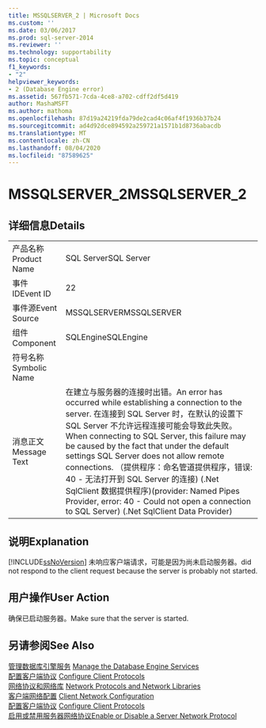 ```yaml
---
title: MSSQLSERVER_2 | Microsoft Docs
ms.custom: ''
ms.date: 03/06/2017
ms.prod: sql-server-2014
ms.reviewer: ''
ms.technology: supportability
ms.topic: conceptual
f1_keywords:
- "2"
helpviewer_keywords:
- 2 (Database Engine error)
ms.assetid: 567fb571-7cda-4ce8-a702-cdff2df5d419
author: MashaMSFT
ms.author: mathoma
ms.openlocfilehash: 87d19a24219fda79de2cad4c06af4f1936b37b24
ms.sourcegitcommit: ad4d92dce894592a259721a1571b1d8736abacdb
ms.translationtype: MT
ms.contentlocale: zh-CN
ms.lasthandoff: 08/04/2020
ms.locfileid: "87589625"
---
```

# <a name="mssqlserver_2"></a><span data-ttu-id="33d49-102">MSSQLSERVER_2</span><span class="sxs-lookup"><span data-stu-id="33d49-102">MSSQLSERVER_2</span></span>
    
## <a name="details"></a><span data-ttu-id="33d49-103">详细信息</span><span class="sxs-lookup"><span data-stu-id="33d49-103">Details</span></span>  
  
|||  
|-|-|  
|<span data-ttu-id="33d49-104">产品名称</span><span class="sxs-lookup"><span data-stu-id="33d49-104">Product Name</span></span>|<span data-ttu-id="33d49-105">SQL Server</span><span class="sxs-lookup"><span data-stu-id="33d49-105">SQL Server</span></span>|  
|<span data-ttu-id="33d49-106">事件 ID</span><span class="sxs-lookup"><span data-stu-id="33d49-106">Event ID</span></span>|<span data-ttu-id="33d49-107">2</span><span class="sxs-lookup"><span data-stu-id="33d49-107">2</span></span>|  
|<span data-ttu-id="33d49-108">事件源</span><span class="sxs-lookup"><span data-stu-id="33d49-108">Event Source</span></span>|<span data-ttu-id="33d49-109">MSSQLSERVER</span><span class="sxs-lookup"><span data-stu-id="33d49-109">MSSQLSERVER</span></span>|  
|<span data-ttu-id="33d49-110">组件</span><span class="sxs-lookup"><span data-stu-id="33d49-110">Component</span></span>|<span data-ttu-id="33d49-111">SQLEngine</span><span class="sxs-lookup"><span data-stu-id="33d49-111">SQLEngine</span></span>|  
|<span data-ttu-id="33d49-112">符号名称</span><span class="sxs-lookup"><span data-stu-id="33d49-112">Symbolic Name</span></span>||  
|<span data-ttu-id="33d49-113">消息正文</span><span class="sxs-lookup"><span data-stu-id="33d49-113">Message Text</span></span>|<span data-ttu-id="33d49-114">在建立与服务器的连接时出错。</span><span class="sxs-lookup"><span data-stu-id="33d49-114">An error has occurred while establishing a connection to the server.</span></span>  <span data-ttu-id="33d49-115">在连接到 SQL Server 时，在默认的设置下 SQL Server 不允许远程连接可能会导致此失败。</span><span class="sxs-lookup"><span data-stu-id="33d49-115">When connecting to SQL Server, this failure may be caused by the fact that under the default settings SQL Server does not allow remote connections.</span></span> <span data-ttu-id="33d49-116">（提供程序：命名管道提供程序，错误: 40 - 无法打开到 SQL Server 的连接) (.Net SqlClient 数据提供程序)</span><span class="sxs-lookup"><span data-stu-id="33d49-116">(provider: Named Pipes Provider, error: 40 - Could not open a connection to SQL Server) (.Net SqlClient Data Provider)</span></span>|  
  
## <a name="explanation"></a><span data-ttu-id="33d49-117">说明</span><span class="sxs-lookup"><span data-stu-id="33d49-117">Explanation</span></span>  
 [!INCLUDE[ssNoVersion](../../includes/ssnoversion-md.md)] <span data-ttu-id="33d49-118">未响应客户端请求，可能是因为尚未启动服务器。</span><span class="sxs-lookup"><span data-stu-id="33d49-118">did not respond to the client request because the server is probably not started.</span></span>  
  
## <a name="user-action"></a><span data-ttu-id="33d49-119">用户操作</span><span class="sxs-lookup"><span data-stu-id="33d49-119">User Action</span></span>  
 <span data-ttu-id="33d49-120">确保已启动服务器。</span><span class="sxs-lookup"><span data-stu-id="33d49-120">Make sure that the server is started.</span></span>  
  
## <a name="see-also"></a><span data-ttu-id="33d49-121">另请参阅</span><span class="sxs-lookup"><span data-stu-id="33d49-121">See Also</span></span>  
 <span data-ttu-id="33d49-122">[管理数据库引擎服务](../../database-engine/configure-windows/manage-the-database-engine-services.md) </span><span class="sxs-lookup"><span data-stu-id="33d49-122">[Manage the Database Engine Services](../../database-engine/configure-windows/manage-the-database-engine-services.md) </span></span>  
 <span data-ttu-id="33d49-123">[配置客户端协议](../../database-engine/configure-windows/configure-client-protocols.md) </span><span class="sxs-lookup"><span data-stu-id="33d49-123">[Configure Client Protocols](../../database-engine/configure-windows/configure-client-protocols.md) </span></span>  
 <span data-ttu-id="33d49-124">[网络协议和网络库](../../sql-server/install/network-protocols-and-network-libraries.md) </span><span class="sxs-lookup"><span data-stu-id="33d49-124">[Network Protocols and Network Libraries](../../sql-server/install/network-protocols-and-network-libraries.md) </span></span>  
 <span data-ttu-id="33d49-125">[客户端网络配置](../../database-engine/configure-windows/client-network-configuration.md) </span><span class="sxs-lookup"><span data-stu-id="33d49-125">[Client Network Configuration](../../database-engine/configure-windows/client-network-configuration.md) </span></span>  
 <span data-ttu-id="33d49-126">[配置客户端协议](../../database-engine/configure-windows/configure-client-protocols.md) </span><span class="sxs-lookup"><span data-stu-id="33d49-126">[Configure Client Protocols](../../database-engine/configure-windows/configure-client-protocols.md) </span></span>  
 [<span data-ttu-id="33d49-127">启用或禁用服务器网络协议</span><span class="sxs-lookup"><span data-stu-id="33d49-127">Enable or Disable a Server Network Protocol</span></span>](../../database-engine/configure-windows/enable-or-disable-a-server-network-protocol.md)  
  
  
